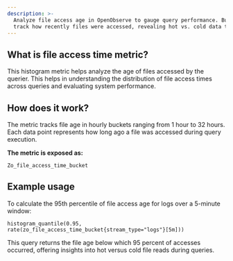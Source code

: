 ```yaml
---
description: >-
  Analyze file access age in OpenObserve to gauge query performance. Buckets
  track how recently files were accessed, revealing hot vs. cold data trends.
---
```

## What is file access time metric?

This histogram metric helps analyze the age of files accessed by the querier. This helps in understanding the distribution of file access times across queries and evaluating system performance.

## How does it work?
The metric tracks file age in hourly buckets ranging from 1 hour to 32 hours. Each data point represents how long ago a file was accessed during query execution. 

**The metric is exposed as:**

```
Zo_file_access_time_bucket
```

## Example usage
To calculate the 95th percentile of file access age for logs over a 5-minute window:

```
histogram_quantile(0.95, rate(zo_file_access_time_bucket{stream_type="logs"}[5m]))
```

This query returns the file age below which 95 percent of accesses occurred, offering insights into hot versus cold file reads during queries.
